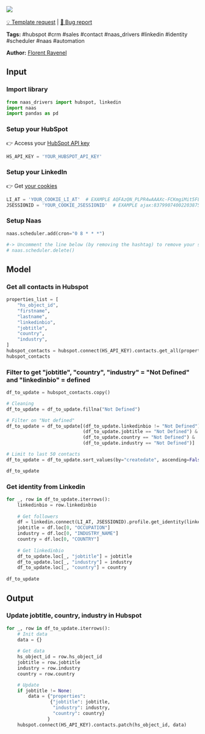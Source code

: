 <a href="https://app.naas.ai/user-redirect/naas/downloader?url=https://raw.githubusercontent.com/jupyter-naas/awesome-notebooks/master/HubSpot/HubSpot_Update_jobtitle_country_industry_from_linkedin.ipynb" target="_parent"><img src="https://naasai-public.s3.eu-west-3.amazonaws.com/open_in_naas.svg"/></a><br><br><a href="https://github.com/jupyter-naas/awesome-notebooks/issues/new?assignees=&labels=&template=template-request.md&title=Tool+-+Action+of+the+notebook+">💡 Template request</a> | <a href="https://github.com/jupyter-naas/awesome-notebooks/issues/new?assignees=&labels=bug&template=bug_report.md&title=HubSpot+-+Update+jobtitle+country+industry+from+linkedin:+Error+short+description">🚨 Bug report</a>

**Tags:** #hubspot #crm #sales #contact #naas_drivers #linkedin #identity #scheduler #naas #automation

**Author:** [Florent Ravenel](https://www.linkedin.com/in/florent-ravenel/)

## Input

### Import library


```python
from naas_drivers import hubspot, linkedin
import naas
import pandas as pd
```

### Setup your HubSpot
👉 Access your [HubSpot API key](https://knowledge.hubspot.com/integrations/how-do-i-get-my-hubspot-api-key)


```python
HS_API_KEY = 'YOUR_HUBSPOT_API_KEY'
```

### Setup your LinkedIn
👉 Get <a href='https://www.notion.so/LinkedIn-driver-Get-your-cookies-d20a8e7e508e42af8a5b52e33f3dba75'>your cookies</a>


```python
LI_AT = 'YOUR_COOKIE_LI_AT'  # EXAMPLE AQFAzQN_PLPR4wAAAXc-FCKmgiMit5FLdY1af3-2
JSESSIONID = 'YOUR_COOKIE_JSESSIONID'  # EXAMPLE ajax:8379907400220387585
```

### Setup Naas


```python
naas.scheduler.add(cron="0 8 * * *")

#-> Uncomment the line below (by removing the hashtag) to remove your scheduler
# naas.scheduler.delete()
```

## Model

### Get all contacts in Hubspot


```python
properties_list = [
    "hs_object_id",
    "firstname",
    "lastname",
    "linkedinbio",
    "jobtitle",
    "country",
    "industry",
]
hubspot_contacts = hubspot.connect(HS_API_KEY).contacts.get_all(properties_list)
hubspot_contacts
```

### Filter to get "jobtitle", "country", "industry" = "Not Defined" and "linkedinbio" = defined


```python
df_to_update = hubspot_contacts.copy()

# Cleaning
df_to_update = df_to_update.fillna("Not Defined")

# Filter on "Not defined"
df_to_update = df_to_update[(df_to_update.linkedinbio != "Not Defined") &
                            (df_to_update.jobtitle == "Not Defined") &
                            (df_to_update.country == "Not Defined") & 
                            (df_to_update.industry == "Not Defined")]

# Limit to last 50 contacts
df_to_update = df_to_update.sort_values(by="createdate", ascending=False)[:50].reset_index(drop=True)

df_to_update
```

### Get identity from Linkedin


```python
for _, row in df_to_update.iterrows():
    linkedinbio = row.linkedinbio
    
    # Get followers
    df = linkedin.connect(LI_AT, JSESSIONID).profile.get_identity(linkedinbio)
    jobtitle = df.loc[0, "OCCUPATION"]
    industry = df.loc[0, "INDUSTRY_NAME"]
    country = df.loc[0, "COUNTRY"]
        
    # Get linkedinbio
    df_to_update.loc[_, "jobtitle"] = jobtitle
    df_to_update.loc[_, "industry"] = industry
    df_to_update.loc[_, "country"] = country
    
df_to_update
```

## Output

### Update jobtitle, country, industry in Hubspot


```python
for _, row in df_to_update.iterrows():
    # Init data
    data = {}
    
    # Get data
    hs_object_id = row.hs_object_id
    jobtitle = row.jobtitle
    industry = row.industry
    country = row.country

    # Update 
    if jobtitle != None:
        data = {"properties": 
                {"jobtitle": jobtitle,
                 "industry": industry,
                 "country": country}
               }
    hubspot.connect(HS_API_KEY).contacts.patch(hs_object_id, data)
```

